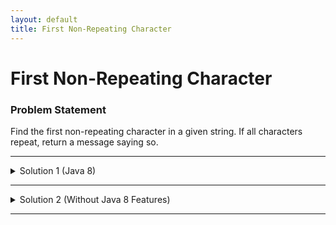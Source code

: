 ```yaml
---
layout: default
title: First Non-Repeating Character
---
```


# First Non-Repeating Character

### Problem Statement
Find the first non-repeating character in a given string. If all characters repeat, return a message saying so.

---

<details>
  <summary>Solution 1 (Java 8)</summary>

```java
import java.util.LinkedHashMap;
import java.util.Map;
import java.util.stream.Collectors;

public class FirstNonRepeatingCharacter {
    public static void main(String[] args) {
        String word = "swiss";
        
        Character result = word.chars()
            .mapToObj(c -> (char) c)
            .collect(Collectors.toMap(
                c -> c,
                c -> 1,
                Integer::sum,
                LinkedHashMap::new
            ))
            .entrySet()
            .stream()
            .filter(entry -> entry.getValue() == 1)
            .map(Map.Entry::getKey)
            .findFirst()
            .orElse(null);

        System.out.println("First non-repeating character: " + result);
    }
}
```

</details>

---

<details>
  <summary>Solution 2 (Without Java 8 Features)</summary>

```java
import java.util.HashMap;
import java.util.Map;

public class FirstNonRepeatingCharacter {
    public static void main(String[] args) {
        String word = "swiss";
        Map<Character, Integer> charCountMap = new HashMap<>();

        for (char c : word.toCharArray()) {
            charCountMap.put(c, charCountMap.getOrDefault(c, 0) + 1);
        }

        for (char c : word.toCharArray()) {
            if (charCountMap.get(c) == 1) {
                System.out.println("First non-repeating character: " + c);
                return;
            }
        }

        System.out.println("No non-repeating character found.");
    }
}
```

</details>

---